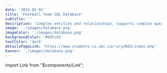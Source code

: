 ```yaml
---
date: '2023-02-01'
title: 'Football Team SQL Database'
subtitle: ''
description: 'Complex entities and relationships, supports complex querying.'
image: './images/database.png'
imageColor: './images/database.png'
backgroundColor: '#60fc65'
textColor: 'dark'
detailsPageLink: 'https://www.students.cs.ubc.ca/~xry2002/index.php'
banner: './images/database.png'
---
```


import Link from "\$components/Link";